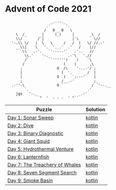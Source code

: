 # Advent of Code 2021

```
                     _.---._
                   .'       '.
                  /   0 _ 0   \
     \  /_       |     (_)     |       _\  /
     \\/       /`|             |`\       \//
   '-.\\ \/   |  \   \     /   /  |   \/ //.-'
     __\\|    \   '.  '._.'  .'   /    |//
        \\   .-'.   `'-----'`   .'-.   //
         \\.'    '-._        .-'\   './/
         /`          `'''''')    )    `\
        /                  (    (      ,\
       ;                O  /\    '-..-'/ ;
       |                  (  '.       /  |
       |                O  )   `;---'`   |
       ;                  /__.-'         ;_
   .-''-\               O `             /  '--.__
         `.                           .'
     jgs   '-._                   _.-'
               `"  '  - - -  ' "`` 
```

| Puzzle                                                                | Solution                                  |
|-----------------------------------------------------------------------|-------------------------------------------|
| [Day 1: Sonar Sweep](https://adventofcode.com/2021/day/1)             | [kotlin](./src/main/kotlin/day01/Day1.kt) |
| [Day 2: Dive](https://adventofcode.com/2021/day/2)                    | [kotlin](./src/main/kotlin/day02/Day2.kt) |
| [Day 3: Binary Diagnostic](https://adventofcode.com/2021/day/3)       | [kotlin](./src/main/kotlin/day03/Day3.kt) |
| [Day 4: Giant Squid](https://adventofcode.com/2021/day/4)             | [kotlin](./src/main/kotlin/day04/Day4.kt) |
| [Day 5: Hydrothermal Venture](https://adventofcode.com/2021/day/5)    | [kotlin](./src/main/kotlin/day05/Day5.kt) |
| [Day 6: Lanternfish](https://adventofcode.com/2021/day/6)             | [kotlin](./src/main/kotlin/day06/Day6.kt) |
 | [Day 7: The Treachery of Whales](https://adventofcode.com/2021/day/7) | [kotlin](./src/main/kotlin/day07/Day7.kt) |
 | [Day 8: Seven Segment Search](https://adventofcode.com/2021/day/8)    | [kotlin](./src/main/kotlin/day08/Day8.kt) |
| [Day 9: Smoke Basin](https://adventofcode.com/2021/day/9)             | [kotlin](./src/main/kotlin/day09/Day9.kt) |